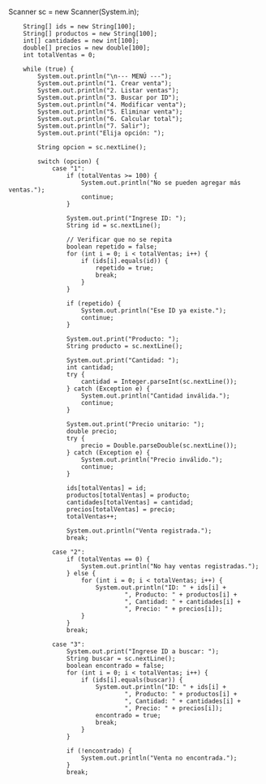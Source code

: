 Scanner sc = new Scanner(System.in);

        String[] ids = new String[100];
        String[] productos = new String[100];
        int[] cantidades = new int[100];
        double[] precios = new double[100];
        int totalVentas = 0;

        while (true) {
            System.out.println("\n--- MENÚ ---");
            System.out.println("1. Crear venta");
            System.out.println("2. Listar ventas");
            System.out.println("3. Buscar por ID");
            System.out.println("4. Modificar venta");
            System.out.println("5. Eliminar venta");
            System.out.println("6. Calcular total");
            System.out.println("7. Salir");
            System.out.print("Elija opción: ");

            String opcion = sc.nextLine();

            switch (opcion) {
                case "1":
                    if (totalVentas >= 100) {
                        System.out.println("No se pueden agregar más ventas.");
                        continue;
                    }

                    System.out.print("Ingrese ID: ");
                    String id = sc.nextLine();

                    // Verificar que no se repita
                    boolean repetido = false;
                    for (int i = 0; i < totalVentas; i++) {
                        if (ids[i].equals(id)) {
                            repetido = true;
                            break;
                        }
                    }

                    if (repetido) {
                        System.out.println("Ese ID ya existe.");
                        continue;
                    }

                    System.out.print("Producto: ");
                    String producto = sc.nextLine();

                    System.out.print("Cantidad: ");
                    int cantidad;
                    try {
                        cantidad = Integer.parseInt(sc.nextLine());
                    } catch (Exception e) {
                        System.out.println("Cantidad inválida.");
                        continue;
                    }

                    System.out.print("Precio unitario: ");
                    double precio;
                    try {
                        precio = Double.parseDouble(sc.nextLine());
                    } catch (Exception e) {
                        System.out.println("Precio inválido.");
                        continue;
                    }

                    ids[totalVentas] = id;
                    productos[totalVentas] = producto;
                    cantidades[totalVentas] = cantidad;
                    precios[totalVentas] = precio;
                    totalVentas++;

                    System.out.println("Venta registrada.");
                    break;

                case "2":
                    if (totalVentas == 0) {
                        System.out.println("No hay ventas registradas.");
                    } else {
                        for (int i = 0; i < totalVentas; i++) {
                            System.out.println("ID: " + ids[i] +
                                    ", Producto: " + productos[i] +
                                    ", Cantidad: " + cantidades[i] +
                                    ", Precio: " + precios[i]);
                        }
                    }
                    break;

                case "3":
                    System.out.print("Ingrese ID a buscar: ");
                    String buscar = sc.nextLine();
                    boolean encontrado = false;
                    for (int i = 0; i < totalVentas; i++) {
                        if (ids[i].equals(buscar)) {
                            System.out.println("ID: " + ids[i] +
                                    ", Producto: " + productos[i] +
                                    ", Cantidad: " + cantidades[i] +
                                    ", Precio: " + precios[i]);
                            encontrado = true;
                            break;
                        }
                    }

                    if (!encontrado) {
                        System.out.println("Venta no encontrada.");
                    }
                    break;